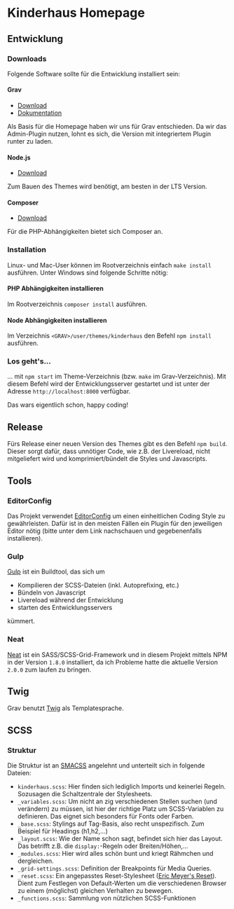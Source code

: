 # Kinderhaus Homepage

## Entwicklung

### Downloads

Folgende Software sollte für die Entwicklung installiert sein:

#### Grav

- [Download](https://getgrav.org/downloads)
- [Dokumentation](https://learn.getgrav.org/)

Als Basis für die Homepage haben wir uns für Grav entschieden. Da wir das Admin-Plugin nutzen, lohnt es sich, die Version mit integriertem Plugin runter zu laden.

#### Node.js

- [Download](https://nodejs.org/de/download/)

Zum Bauen des Themes wird benötigt, am besten in der LTS Version.

#### Composer

- [Download](https://getcomposer.org/download/)

Für die PHP-Abhängigkeiten bietet sich Composer an.

### Installation

Linux- und Mac-User können im Rootverzeichnis einfach `make install` ausführen. Unter Windows sind folgende Schritte nötig:

#### PHP Abhängigkeiten installieren

Im Rootverzeichnis `composer install` ausführen.

#### Node Abhängigkeiten installieren

Im Verzeichnis `<GRAV>/user/themes/kinderhaus` den Befehl `npm install` ausführen.

### Los geht's...

... mit `npm start` im Theme-Verzeichnis (bzw. `make` im Grav-Verzeichnis). Mit diesem Befehl wird der Entwicklungsserver gestartet und ist unter der Adresse `http://localhost:8000` verfügbar.

Das wars eigentlich schon, happy coding!

## Release

Fürs Release einer neuen Version des Themes gibt es den Befehl `npm build`. Dieser sorgt dafür, dass unnötiger Code, wie z.B. der Livereload, nicht mitgeliefert wird und komprimiert/bündelt die Styles und Javascripts.

## Tools

### EditorConfig

Das Projekt verwendet [EditorConfig](http://editorconfig.org/) um einen einheitlichen Coding Style zu gewährleisten. Dafür ist in den meisten Fällen ein Plugin für den jeweiligen Editor nötig (bitte unter dem Link nachschauen und gegebenenfalls installieren).

### Gulp

[Gulp](http://gulpjs.com/) ist ein Buildtool, das sich um

- Kompilieren der SCSS-Dateien (inkl. Autoprefixing, etc.)
- Bündeln von Javascript
- Livereload während der Entwicklung
- starten des Entwicklungsservers

kümmert.

### Neat

[Neat](http://neat.bourbon.io/) ist ein SASS/SCSS-Grid-Framework und in diesem Projekt mittels NPM in der Version `1.8.0` installiert, da ich Probleme hatte die aktuelle Version `2.0.0` zum laufen zu bringen.

## Twig

Grav benutzt [Twig](http://twig.sensiolabs.org/) als Templatesprache.

## SCSS

### Struktur

Die Struktur ist an [SMACSS](https://smacss.com/) angelehnt und unterteilt sich in folgende Dateien:

- `kinderhaus.scss`:
Hier finden sich lediglich Imports und keinerlei Regeln. Sozusagen die Schaltzentrale der Stylesheets.
- `_variables.scss`:
Um nicht an zig verschiedenen Stellen suchen (und verändern) zu müssen, ist hier der richtige Platz um SCSS-Variablen zu definieren. Das eignet sich besonders für Fonts oder Farben.
- `_base.scss`:
Stylings auf Tag-Basis, also recht unspezifisch. Zum Beispiel für Headings (h1,h2,...)
- `_layout.scss`:
Wie der Name schon sagt, befindet sich hier das Layout. Das betrifft z.B. die `display:`-Regeln oder Breiten/Höhen,...
- `_modules.scss`:
Hier wird alles schön bunt und kriegt Rähmchen und dergleichen.
- `_grid-settings.scss`:
Definition der Breakpoints für Media Queries.
- `_reset.scss`:
Ein angepasstes Reset-Stylesheet ([Eric Meyer's Reset](http://cssreset.com)). Dient zum Festlegen von Default-Werten um die verschiedenen Browser zu einem (möglichst) gleichen Verhalten zu bewegen.
- `_functions.scss`:
Sammlung von nützlichen SCSS-Funktionen
